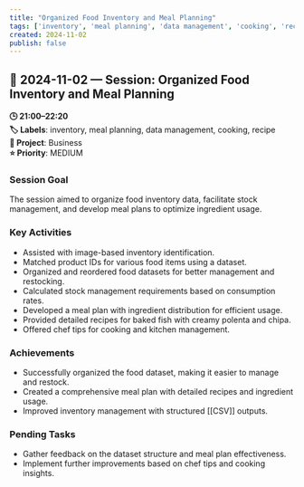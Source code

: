 ```yaml
---
title: "Organized Food Inventory and Meal Planning"
tags: ['inventory', 'meal planning', 'data management', 'cooking', 'recipe']
created: 2024-11-02
publish: false
---
```


## 📅 2024-11-02 — Session: Organized Food Inventory and Meal Planning

**🕒 21:00–22:20**  
**🏷️ Labels**: inventory, meal planning, data management, cooking, recipe  
**📂 Project**: Business  
**⭐ Priority**: MEDIUM  


### Session Goal
The session aimed to organize food inventory data, facilitate stock management, and develop meal plans to optimize ingredient usage.

### Key Activities
- Assisted with image-based inventory identification.
- Matched product IDs for various food items using a dataset.
- Organized and reordered food datasets for better management and restocking.
- Calculated stock management requirements based on consumption rates.
- Developed a meal plan with ingredient distribution for efficient usage.
- Provided detailed recipes for baked fish with creamy polenta and chipa.
- Offered chef tips for cooking and kitchen management.

### Achievements
- Successfully organized the food dataset, making it easier to manage and restock.
- Created a comprehensive meal plan with detailed recipes and ingredient usage.
- Improved inventory management with structured [[CSV]] outputs.

### Pending Tasks
- Gather feedback on the dataset structure and meal plan effectiveness.
- Implement further improvements based on chef tips and cooking insights.
